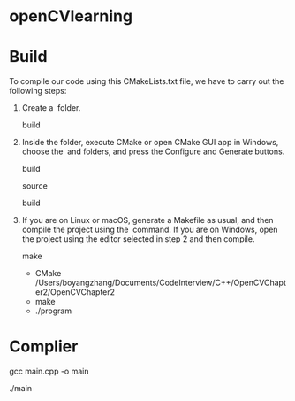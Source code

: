 # openCVlearning

# Build

To compile our code using this CMakeLists.txt file, we have to carry out the following steps:

1. Create a  folder.

    build

2. Inside the  folder, execute CMake or open CMake GUI app in Windows, choose the  and  folders, and press the Configure and Generate buttons.

    build

    source

    build

3. If you are on Linux or macOS, generate a Makefile as usual, and then compile the project using the  command. If you are on Windows, open the project using the editor selected in step 2 and then compile.

    make

    - CMake /Users/boyangzhang/Documents/CodeInterview/C++/OpenCVChapter2/OpenCVChapter2
    - make
    - ./program

# Complier

gcc main.cpp -o main

./main
